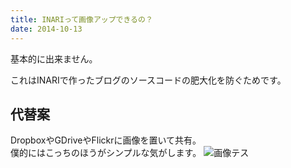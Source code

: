 ```yaml
---
title: INARIって画像アップできるの？
date: 2014-10-13
---
```

基本的に出来ません。

これはINARIで作ったブログのソースコードの肥大化を防ぐためです。

## 代替案
DropboxやGDriveやFlickrに画像を置いて共有。<br>
僕的にはこっちのほうがシンプルな気がします。
![画像テス](https://www.dropbox.com/s/mjch09ebayfel0h/started-using-osfoora.png?dl=0)